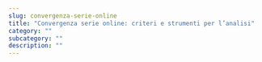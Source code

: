 ```yaml
---
slug: convergenza-serie-online
title: "Convergenza serie online: criteri e strumenti per l’analisi"
category: ""
subcategory: ""
description: ""
---
```


